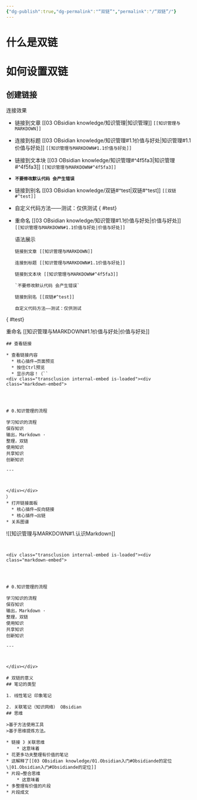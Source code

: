 ```yaml
---
{"dg-publish":true,"dg-permalink":"“双链”","permalink":"/“双链”/"}
---
```


# 什么是双链
# 如何设置双链
## 创建链接

连接效果
- 链接到文章 [[03 OBsidian knowledge/知识管理\|知识管理]]  `[[知识管理与MARKDOWN]]`
- 连接到标题 [[03 OBsidian knowledge/知识管理#1.1价值与好处\|知识管理#1.1价值与好处]]  `[[知识管理与MARKDOWN#1.1价值与好处]]`
- 链接到文本块 [[03 OBsidian knowledge/知识管理#^4f5fa3\|知识管理#^4f5fa3]]   `[[知识管理与MARKDOWN#^4f5fa3]]`
- **`不要修改默认代码 会产生错误`**
- 链接到别名 [[03 OBsidian knowledge/双链#^test\|双链#^test]]  `[[双链#^test]]`
- 自定义代码方法——测试：仅供测试
{ #test}

- 重命名 [[03 OBsidian knowledge/知识管理#1.1价值与好处\|价值与好处]]  `[[知识管理与MARKDOWN#1.1价值与好处|价值与好处]]`
  
  
  语法展示
  
  ```
  链接到文章 [[知识管理与MARKDOWN]]
  
  连接到标题 [[知识管理与MARKDOWN#1.1价值与好处]]
  
  链接到文本块 [[知识管理与MARKDOWN#^4f5fa3]]
  
  `不要修改默认代码 会产生错误`
  
  链接到别名 [[双链#^test]]
  
  自定义代码方法——测试：仅供测试
{ #test}

  
  重命名 [[知识管理与MARKDOWN#1.1价值与好处|价值与好处]]
  ```
## 查看链接

* 查看链接内容
	* 核心插件→页面预览
	* 按住Ctrl预览
	* 显示内容！（``
<div class="transclusion internal-embed is-loaded"><div class="markdown-embed">




# 0.知识管理的流程

学习知识的流程
保存知识 
输出，Markdown ·
整理，双链 
使用知识 
共享知识 
创新知识

---



</div></div>
）
* 打开链接面板
	* 核心插件→反向链接
	* 核心插件→出链
* 关系图谱

```
![[知识管理与MARKDOWN#1.认识Markdown]]
```


<div class="transclusion internal-embed is-loaded"><div class="markdown-embed">




# 0.知识管理的流程

学习知识的流程
保存知识 
输出，Markdown ·
整理，双链 
使用知识 
共享知识 
创新知识

---



</div></div>

# 双链的意义
## 笔记的类型

1. 线性笔记 印象笔记

2. 关联笔记（知识网络） OBsidian
## 思维

>基于方法使用工具
>基于思维提炼方法。

* 链接 》关联思维
	* 这意味着
* 花更多功夫整理有价值的笔记
* 这解释了[[03 OBsidian knowledge/01.Obsidian入门#Obsidiande的定位\|01.Obsidian入门#Obsidiande的定位]]
* 片段→整合思维
	* 这意味着
* 多整理有价值的片段
* 片段成文